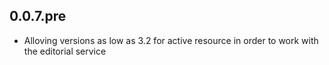 ## 0.0.7.pre
- Alloving versions as low as 3.2 for active resource in order to work with the
  editorial service
